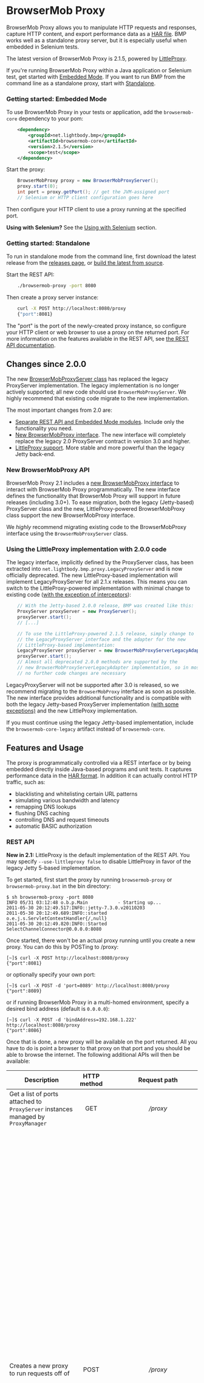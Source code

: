 # BrowserMob Proxy

BrowserMob Proxy allows you to manipulate HTTP requests and responses, capture HTTP content, and export performance data as a [HAR file](http://www.softwareishard.com/blog/har-12-spec/).
BMP works well as a standalone proxy server, but it is especially useful when embedded in Selenium tests.

The latest version of BrowserMob Proxy is 2.1.5, powered by [LittleProxy](https://github.com/adamfisk/LittleProxy).

If you're running BrowserMob Proxy within a Java application or Selenium test, get started with [Embedded Mode](#getting-started-embedded-mode). If you want to run BMP from the
command line as a standalone proxy, start with [Standalone](#getting-started-standalone).

### Getting started: Embedded Mode

To use BrowserMob Proxy in your tests or application, add the `browsermob-core` dependency to your pom:

```xml
    <dependency>
        <groupId>net.lightbody.bmp</groupId>
        <artifactId>browsermob-core</artifactId>
        <version>2.1.5</version>
        <scope>test</scope>
    </dependency>
```

Start the proxy:

```java
    BrowserMobProxy proxy = new BrowserMobProxyServer();
    proxy.start(0);
    int port = proxy.getPort(); // get the JVM-assigned port
    // Selenium or HTTP client configuration goes here
```

Then configure your HTTP client to use a proxy running at the specified port.

**Using with Selenium?** See the [Using with Selenium](#using-with-selenium) section.

### Getting started: Standalone

To run in standalone mode from the command line, first download the latest release from the [releases page](https://github.com/lightbody/browsermob-proxy/releases), or [build the latest from source](#building-the-latest-from-source).

Start the REST API:

```sh
    ./browsermob-proxy -port 8080
```

Then create a proxy server instance:

```sh
    curl -X POST http://localhost:8080/proxy
    {"port":8081}
```

The "port" is the port of the newly-created proxy instance, so configure your HTTP client or web browser to use a proxy on the returned port.
For more information on the features available in the REST API, see [the REST API documentation](#rest-api).

## Changes since 2.0.0

The new [BrowserMobProxyServer class](browsermob-core/src/main/java/net/lightbody/bmp/BrowserMobProxyServer.java) has replaced the legacy ProxyServer implementation. The legacy implementation is no longer actively supported; all new code should use `BrowserMobProxyServer`. We highly recommend that existing code migrate to the new implementation.

The most important changes from 2.0 are:

- [Separate REST API and Embedded Mode modules](#embedded-mode). Include only the functionality you need.
- [New BrowserMobProxy interface](browsermob-core/src/main/java/net/lightbody/bmp/BrowserMobProxy.java). The new interface will completely replace the legacy 2.0 ProxyServer contract in version 3.0 and higher.
- [LittleProxy support](#littleproxy-support). More stable and more powerful than the legacy Jetty back-end.

### New BrowserMobProxy API

BrowserMob Proxy 2.1 includes a [new BrowserMobProxy interface](browsermob-core/src/main/java/net/lightbody/bmp/BrowserMobProxy.java) to interact with BrowserMob Proxy programmatically. The new interface defines the functionality that BrowserMob Proxy will support in future releases (including 3.0+). To ease migration, both the legacy (Jetty-based) ProxyServer class and the new, LittleProxy-powered BrowserMobProxy class support the new BrowserMobProxy interface.

We _highly_ recommend migrating existing code to the BrowserMobProxy interface using the `BrowserMobProxyServer` class.

### Using the LittleProxy implementation with 2.0.0 code

The legacy interface, implicitly defined by the ProxyServer class, has been extracted into `net.lightbody.bmp.proxy.LegacyProxyServer` and is now officially deprecated. The new LittleProxy-based implementation will implement LegacyProxyServer for all 2.1.x releases. This means you can switch to the LittleProxy-powered implementation with minimal change to existing code ([with the exception of interceptors](#http-request-manipulation)):

```java
    // With the Jetty-based 2.0.0 release, BMP was created like this:
    ProxyServer proxyServer = new ProxyServer();
    proxyServer.start();
    // [...]

    // To use the LittleProxy-powered 2.1.5 release, simply change to
    // the LegacyProxyServer interface and the adapter for the new
    // LittleProxy-based implementation:
    LegacyProxyServer proxyServer = new BrowserMobProxyServerLegacyAdapter();
    proxyServer.start();
    // Almost all deprecated 2.0.0 methods are supported by the
    // new BrowserMobProxyServerLegacyAdapter implementation, so in most cases,
    // no further code changes are necessary
```

LegacyProxyServer will not be supported after 3.0 is released, so we recommend migrating to the `BrowserMobProxy` interface as soon as possible. The new interface provides additional functionality and is compatible with both the legacy Jetty-based ProxyServer implementation [(with some exceptions)](new-interface-compatibility.md) and the new LittleProxy implementation.

If you must continue using the legacy Jetty-based implementation, include the `browsermob-core-legacy` artifact instead of `browsermob-core`.

## Features and Usage

The proxy is programmatically controlled via a REST interface or by being embedded directly inside Java-based programs and unit tests. It captures performance data in the [HAR format](http://groups.google.com/group/http-archive-specification). In addition it can actually control HTTP traffic, such as:

- blacklisting and whitelisting certain URL patterns
- simulating various bandwidth and latency
- remapping DNS lookups
- flushing DNS caching
- controlling DNS and request timeouts
- automatic BASIC authorization

### REST API

**New in 2.1:** LittleProxy is the default implementation of the REST API. You may specify `--use-littleproxy false` to disable LittleProxy in favor of the legacy Jetty 5-based implementation.

To get started, first start the proxy by running `browsermob-proxy` or `browsermob-proxy.bat` in the bin directory:

    $ sh browsermob-proxy -port 8080
    INFO 05/31 03:12:48 o.b.p.Main           - Starting up...
    2011-05-30 20:12:49.517:INFO::jetty-7.3.0.v20110203
    2011-05-30 20:12:49.689:INFO::started o.e.j.s.ServletContextHandler{/,null}
    2011-05-30 20:12:49.820:INFO::Started SelectChannelConnector@0.0.0.0:8080

Once started, there won't be an actual proxy running until you create a new proxy. You can do this by POSTing to /proxy:

    [~]$ curl -X POST http://localhost:8080/proxy
    {"port":8081}

or optionally specify your own port:

    [~]$ curl -X POST -d 'port=8089' http://localhost:8080/proxy
    {"port":8089}

or if running BrowserMob Proxy in a multi-homed environment, specify a desired bind address (default is `0.0.0.0`):

    [~]$ curl -X POST -d 'bindAddress=192.168.1.222' http://localhost:8080/proxy
    {"port":8086}

Once that is done, a new proxy will be available on the port returned. All you have to do is point a browser to that proxy on that port and you should be able to browse the internet. The following additional APIs will then be available:

Description |  HTTP method | Request path | Request parameters
--- | :---: | :---: | ---
Get a list of ports attached to `ProxyServer` instances managed by `ProxyManager` | GET | _/proxy_ ||
Creates a new proxy to run requests off of | POST | _/proxy_ | <p>_port_ - Integer, The specific port to start the proxy service on. Optional, default is generated and returned in response.</p><p>_proxyUsername_ - String, The username to use to authenticate with the chained proxy. Optional, default to null.</p><p>_proxyPassword_ - String, The password to use to authenticate with the chained proxy. Optional, default to null.</p><p>_bindAddress_ - String, If running BrowserMob Proxy in a multi-homed environment, specify a desired bind address. Optional, default to "0.0.0.0".</p><p>_serverBindAddress_ - String, If running BrowserMob Proxy in a multi-homed environment, specify a desired server bind address. Optional, default to "0.0.0.0".</p><p>_useEcc_ - Boolean. True, Uses Elliptic Curve Cryptography for certificate impersonation. Optional, default to "false".</p><p>_trustAllServers_ - Boolean. True, Disables verification of all upstream servers' SSL certificates. All upstream servers will be trusted, even if they do not present valid certificates signed by certification authorities in the JDK's trust store. Optional, default to "false".</p>|
<a name="harcreate">Creates a new HAR</a> attached to the proxy and returns the HAR content if there was a previous HAR. _[port]_ in request path it is port where your proxy was started | PUT |_/proxy/[port]/har_ |<p>_captureHeaders_ - Boolean, capture headers or not. Optional, default to "false".</p><p>_captureCookies_ - Boolean, capture cookies or not. Optional, default to "false".</p><p>_captureContent_ - Boolean, capture content bodies or not. Optional, default to "false".</p><p>_captureBinaryContent_ - Boolean, capture binary content or not. Optional, default to "false".</p><p>_initialPageRef_ - The string name of The first page ref that should be used in the HAR. Optional, default to "Page 1".</p><p>_initialPageTitle_ - The title of first HAR page. Optional, default to _initialPageRef_.</p>
Starts a new page on the existing HAR. _[port]_ in request path it is port where your proxy was started | PUT | _/proxy/[port]/har/pageRef_ |<p>_pageRef_ - The string name of the first page ref that should be used in the HAR. Optional, default to "Page N" where N is the next page number.</p><p>_pageTitle_ - The title of new HAR page. Optional, default to `pageRef`.</p>
Add a HAR filter pattern|PUT|/proxy/[port]/capture/pattern|<p>_regex_ - A comma separated list of regular expressions.</p>|
Clear HAR filter patterns|DELETE|/proxy/[port]/capture/patterns|
Get HAR filter patterns|GET|/proxy/[port]/capture/patterns|
Shuts down the proxy and closes the port. _[port]_ in request path it is port where your proxy was started | DELETE | _/proxy/[port]_ ||
Returns the JSON/HAR content representing all the HTTP traffic passed through the proxy (provided you have already created the HAR with [this method](#harcreate)) | GET | _/proxy/[port]/har_ ||
Displays whitelisted items | GET | _/proxy/[port]/whitelist_ ||
Sets a list of URL patterns to whitelist | PUT | _/proxy/[port]/whitelist_ |<p>_regex_ - A comma separated list of regular expressions.</p><p>_status_ - The HTTP status code to return for URLs that do not match the whitelist.</p>|
Clears all URL patterns from the whitelist  | DELETE | _/proxy/[port]/whitelist_ ||
Displays blacklisted items | GET | _/proxy/[port]/blacklist_ ||
Set a URL to blacklist | PUT | _/proxy/[port]/blacklist_ |<p>_regex_ - The blacklist regular expression.</p><p>_status_ - The HTTP status code to return for URLs that are blacklisted.</p><p>_method_ - The regular expression for matching HTTP method (GET, POST, PUT, etc). Optional, by default processing all HTTP method.</p>|
Clears all URL patterns from the blacklist | DELETE | _/proxy/[port]/blacklist_ ||
Limit the bandwidth through the proxy on the _[port]_ | PUT | _/proxy/[port]/limit_ |<p>_downstreamKbps_ - Sets the downstream bandwidth limit in kbps. Optional.</p><p>_upstreamKbps_ - Sets the upstream bandwidth limit kbps. Optional, by default unlimited.</p><p>_downstreamMaxKB_ - Specifies how many kilobytes in total the client is allowed to download through the proxy. Optional, by default unlimited.</p><p>_upstreamMaxKB_ - Specifies how many kilobytes in total the client is allowed to upload through the proxy. Optional, by default unlimited.</p><p>_latency_ - Add the given latency to each HTTP request. Optional, by default all requests are invoked without latency.</p><p>_enable_ - A boolean that enable bandwidth limiter. Optional, by default to "false", but setting any of the properties above will implicitly enable throttling</p><p>_payloadPercentage_ - Specifying what percentage of data sent is payload, e.g. use this to take into account overhead due to tcp/ip. Optional.</p><p>_maxBitsPerSecond_ - The max bits per seconds you want this instance of StreamManager to respect. Optional.</p>
Displays the amount of data remaining to be uploaded/downloaded until the limit is reached | GET | _/proxy/[port]/limit_ ||
Set and override HTTP Request headers | POST | _/proxy/[port]/headers_ | Payload data should be **JSON** encoded set of headers. Where key is a header name (such as "User-Agent") and  value is a value of HTTP header to setup (such as "BrowserMob-Agent"). Example: `{"User-Agent": "BrowserMob-Agent"}`|
Overrides normal DNS lookups and remaps the given hosts with the associated IP address | POST | _/proxy/[port]/hosts_ | Payload data should be **JSON** encoded set of hosts. Where key is a host name (such as "example.com") and value is a IP address which associatied with host hame (such as "1.2.3.4"'). Example: `{"example.com": "1.2.3.4"}`|
Sets automatic basic authentication for the specified domain | POST | _/proxy/[port]/auth/basic/[domain]_ | Payload data should be **JSON** encoded username and password name/value pairs. Example: `{"username": "myUsername", "password": "myPassword"}`|
Wait till all request are being made | PUT | _/proxy/[port]/wait_ |<p>_quietPeriodInMs_ - Wait till all request are being made. Optional.</p><p>_timeoutInMs_ - Sets quiet period in milliseconds. Optional.</p>|
Handles different proxy timeouts | PUT | _proxy/[port]/timeout_ |<p>Payload data should be **JSON** encoded set of parameters. Where key is a parameters name (such as "connectionTimeout") and  value is a value of parameter to setup (such as "500")</p><p>_requestTimeout_ - Request timeout in milliseconds. A timeout value of -1 is interpreted as infinite timeout. Optional, default to "-1".</p><p>_readTimeout_ - Read timeout in milliseconds. Which is the timeout for waiting for data or, put differently, a maximum period inactivity between two consecutive data packets). A timeout value of zero is interpreted as an infinite timeout. Optional, default to "60000".</p><p>_connectionTimeout_ - Determines the timeout in milliseconds until a connection is established. A timeout value of zero is interpreted as an infinite timeout. Optional, default to "60000".</p><p>_dnsCacheTimeout_ - Sets the maximum length of time that records will be stored in this Cache. A nonpositive value disables this feature (that is, sets no limit). Optional, default to "0".</p>Example: `{"connectionTimeout" : "500", "readTimeout" : "200"}`|
Redirecting URL's | PUT | _/proxy/[port]/rewrite_ |<p>_matchRegex_ - A matching URL regular expression.</p><p>_replace_ - replacement URL.</p>|
Removes all URL redirection rules currently in effect | DELETE | _/proxy/[port]/rewrite_ ||
Setting the retry count | PUT | _/proxy/[port]/retry_ |<p>_retrycount_ - The number of times a method will be retried.</p>|
Empties the DNS cache | DELETE | _/proxy/[port]/dns/cache_ ||
| [REST API interceptors with LittleProxy](#interceptorsRESTapiLP) |||
|Describe your own request interception | POST | _/proxy/[port]/filter/request_ | A string which determinates interceptor rules. See more [here](#interceptorsRESTapiLPRequestFilter) |
|Describe your own response interception | POST | _/proxy/[port]/filter/response_ | A string which determinates interceptor rules. See more [here](#interceptorsRESTapiLPResponseFilter) |
| [REST API with Legacy interceptors](#interceptorsRESTapiLegacy) ||||
|Describe your own request interception | POST | _/proxy/[port]/interceptor/request_ | A string which determinates interceptor rules. See more [here](#interceptorsRESTapiLegacy) |
|Describe your own response interception | POST | _/proxy/[port]/interceptor/response_ | A string which determinates interceptor rules. See more [here](#interceptorsRESTapiLegacy) |

For example, once you've started the proxy you can create a new HAR to start recording data like so:

    [~]$ curl -X PUT -d 'initialPageRef=Foo' http://localhost:8080/proxy/8081/har

Now when traffic goes through port 9091 it will be attached to a page reference named "Foo". Consult the HAR specification for more info on what a "pageRef" is. You can also start a new pageRef like so:

    [~]$ curl -X PUT -d 'pageRef=Bar' http://localhost:8080/proxy/8081/har/pageRef

That will ensure no more HTTP requests get attached to the old pageRef (Foo) and start getting attached to the new pageRef (Bar). After creating the HAR, you can get its content at any time like so:

    [~]$ curl http://localhost:8080/proxy/8081/har

Sometimes you will want to route requests through an upstream proxy server. In this case specify your proxy server by adding the httpProxy parameter to your create proxy request:

    [~]$ curl -X POST http://localhost:8080/proxy?httpProxy=yourproxyserver.com:8080
    {"port":8081}

Alternatively, you can specify the upstream proxy config for all proxies created using the standard JVM [system properties for HTTP proxies](http://docs.oracle.com/javase/6/docs/technotes/guides/net/proxies.html).
Note that you can still override the default upstream proxy via the POST payload, but if you omit the payload the JVM
system properties will be used to specify the upstream proxy.

### Command-line Arguments

- -port \<port\>
- Port on which the API listens. Default value is 8080.
- -address <address>
- Address to which the API is bound. Default value is 0.0.0.0.
- -proxyPortRange \<from\>-\<to\>
- Range of ports reserved for proxies. Only applies if _port_ parameter is not supplied in the POST request. Default values are \<port\>+1 to \<port\>+500+1.
- -ttl \<seconds\>
- Proxy will be automatically deleted after a specified time period. Off by default.

### Embedded Mode

**New in 2.1:** New Embedded Mode module

**New in 2.1:** New [BrowserMobProxy interface](#new-browsermobproxy-api) for Embedded Mode

BrowserMob Proxy 2.1 separates the Embedded Mode and REST API into two modules. If you only need Embedded Mode functionality, add the `browsermob-core` artifact as a dependency. The REST API artifact is `browsermob-rest`.

If you're using Java and Selenium, the easiest way to get started is to embed the project directly in your test. First, you'll need to make sure that all the dependencies are imported in to the project. You can find them in the _lib_ directory. Or, if you're using Maven, you can add this to your pom:

```xml
    <dependency>
        <groupId>net.lightbody.bmp</groupId>
        <artifactId>browsermob-core</artifactId>
        <version>2.1.5</version>
        <scope>test</scope>
    </dependency>
```

Once done, you can start a proxy using `net.lightbody.bmp.BrowserMobProxy`:

```java
    BrowserMobProxy proxy = new BrowserMobProxyServer();
    proxy.start(0);
    // get the JVM-assigned port and get to work!
    int port = proxy.getPort();
    //...
```

Consult the Javadocs on the `net.lightbody.bmp.BrowserMobProxy` class for the full API.

### Using With Selenium

**Selenium 3 users**: Due to a [geckodriver issue](https://github.com/mozilla/geckodriver/issues/97), Firefox 51 and lower do not properly support proxies with WebDriver's DesiredCapabilities. See [this answer](http://stackoverflow.com/a/41373808/4256475) for a suitable work-around.

BrowserMob Proxy makes it easy to use a proxy in Selenium tests:

```java
    // start the proxy
    BrowserMobProxy proxy = new BrowserMobProxyServer();
    proxy.start(0);

    // get the Selenium proxy object
    Proxy seleniumProxy = ClientUtil.createSeleniumProxy(proxy);

    // configure it as a desired capability
    DesiredCapabilities capabilities = new DesiredCapabilities();
    capabilities.setCapability(CapabilityType.PROXY, seleniumProxy);

    // start the browser up
    WebDriver driver = new FirefoxDriver(capabilities);

    // enable more detailed HAR capture, if desired (see CaptureType for the complete list)
    proxy.enableHarCaptureTypes(CaptureType.REQUEST_CONTENT, CaptureType.RESPONSE_CONTENT);

    // create a new HAR with the label "yahoo.com"
    proxy.newHar("yahoo.com");

    // open yahoo.com
    driver.get("http://yahoo.com");

    // get the HAR data
    Har har = proxy.getHar();
```

**Note**: If you're running running tests on a Selenium grid, you will need to customize the Selenium Proxy object
created by `createSeleniumProxy()` to point to the hostname of the machine that your test is running on. You can also run a standalone
BrowserMob Proxy instance on a separate machine and configure the Selenium Proxy object to use that proxy.

### HTTP Request Manipulation

**HTTP request manipulation has changed in 2.1.0+ with LittleProxy.** The LittleProxy-based interceptors are easier to use and more reliable. The legacy ProxyServer implementation **will not** support the new interceptor methods.

#### 2.1.0+ (LittleProxy) interceptors

There are four new methods to support request and response interception in LittleProxy:

- `addRequestFilter`
- `addResponseFilter`
- `addFirstHttpFilterFactory`
- `addLastHttpFilterFactory`

For most use cases, including inspecting and modifying requests/responses, `addRequestFilter` and `addResponseFilter` will be sufficient. The request and response filters are easy to use:

```java
    proxy.addRequestFilter(new RequestFilter() {
            @Override
            public HttpResponse filterRequest(HttpRequest request, HttpMessageContents contents, HttpMessageInfo messageInfo) {
                if (messageInfo.getOriginalUri().endsWith("/some-endpoint-to-intercept")) {
                    // retrieve the existing message contents as a String or, for binary contents, as a byte[]
                    String messageContents = contents.getTextContents();

                    // do some manipulation of the contents
                    String newContents = messageContents.replaceAll("original-string", "my-modified-string");
                    //[...]

                    // replace the existing content by calling setTextContents() or setBinaryContents()
                    contents.setTextContents(newContents);
                }

                // in the request filter, you can return an HttpResponse object to "short-circuit" the request
                return null;
            }
        });

        // responses are equally as simple:
        proxy.addResponseFilter(new ResponseFilter() {
            @Override
            public void filterResponse(HttpResponse response, HttpMessageContents contents, HttpMessageInfo messageInfo) {
                if (/*...some filtering criteria...*/) {
                    contents.setTextContents("This message body will appear in all responses!");
                }
            }
        });
```

With Java 8, the syntax is even more concise:

```java
        proxy.addResponseFilter((response, contents, messageInfo) -> {
            if (/*...some filtering criteria...*/) {
                contents.setTextContents("This message body will appear in all responses!");
            }
        });
```

See the javadoc for the `RequestFilter` and `ResponseFilter` classes for more information.

For fine-grained control over the request and response lifecycle, you can add "filter factories" directly using `addFirstHttpFilterFactory` and `addLastHttpFilterFactory` (see the examples in the InterceptorTest unit tests).

#### <a name="interceptorsRESTapiLP">REST API interceptors with LittleProxy</a>

When running the REST API with LittleProxy enabled, you cannot use the legacy `/:port/interceptor/` endpoints. Instead, POST the javascript payload to the new `/:port/filter/request` and `/:port/filter/response` endpoints.

##### <a name="interceptorsRESTapiLPRequestFilter">Request filters</a>

Javascript request filters have access to the variables `request` (type `io.netty.handler.codec.http.HttpRequest`), `contents` (type `net.lightbody.bmp.util.HttpMessageContents`), and `messageInfo` (type `net.lightbody.bmp.util.HttpMessageInfo`). `messageInfo` contains additional information about the message, including whether the message is sent over HTTP or HTTPS, as well as the original request received from the client before any changes made by previous filters. If the javascript returns an object of type `io.netty.handler.codec.http.HttpResponse`, the HTTP request will "short-circuit" and return the response immediately.

**Example: Modify User-Agent header**

```sh
curl -i -X POST -H 'Content-Type: text/plain' -d "request.headers().remove('User-Agent'); request.headers().add('User-Agent', 'My-Custom-User-Agent-String 1.0');" http://localhost:8080/proxy/8081/filter/request
```

##### <a name="interceptorsRESTapiLPResponseFilter">Response filters</a>

Javascript response filters have access to the variables `response` (type `io.netty.handler.codec.http.HttpResponse`), `contents` (type `net.lightbody.bmp.util.HttpMessageContents`), and `messageInfo` (type `net.lightbody.bmp.util.HttpMessageInfo`). As in the request filter, `messageInfo` contains additional information about the message.

**Example: Modify response body**

```sh
curl -i -X POST -H 'Content-Type: text/plain' -d "contents.setTextContents('<html><body>Response successfully intercepted</body></html>');" http://localhost:8080/proxy/8081/filter/response
```

#### Legacy interceptors

If you are using the legacy ProxyServer implementation, you can manipulate the requests like so:

```java
    BrowserMobProxy server = new ProxyServer();
    ((LegacyProxyServer)server).addRequestInterceptor(new RequestInterceptor() {
        @Override
        public void process(BrowserMobHttpRequest request, Har har) {
            request.getMethod().removeHeaders("User-Agent");
            request.getMethod().addHeader("User-Agent", "Bananabot/1.0");
        }
    });
```

<a name="interceptorsRESTapiLegacy"></a>You can also POST a JavaScript payload to `/:port/interceptor/request` and `/:port/interceptor/response` using the REST interface. The functions will have a `request`/`response` variable, respectively, and a `har` variable (which may be null if a HAR isn't set up yet). The JavaScript code will be run by [Rhino](https://github.com/mozilla/rhino) and have access to the same Java API in the example above:

    [~]$ curl -X POST -H 'Content-Type: text/plain' -d 'request.getMethod().removeHeaders("User-Agent");' http://localhost:8080/proxy/8081/interceptor/request

Consult the Java API docs for more info.

### SSL Support

**BrowserMob Proxy 2.1.0+ now supports full MITM:** For most users, MITM will work out-of-the-box with default settings. Install the [ca-certificate-rsa.cer](/browsermob-core/src/main/resources/sslSupport/ca-certificate-rsa.cer) file in your browser or HTTP client to avoid untrusted certificate warnings. Generally, it is safer to generate your own private key, rather than using the .cer files distributed with BrowserMob Proxy. See the [README file in the `mitm` module](/mitm/README.md) for instructions on generating or using your own root certificate and private key with MITM.

**Legacy Jetty-based ProxyServer support for MITM:** The legacy `ProxyServer` implementation uses the same `ca-certificate-rsa.cer` root certificate as the default BrowserMobProxyServer implementation. The previous cybervillainsCA.cer certificate has been removed.

**Note: DO NOT** permanently install the .cer files distributed with BrowserMob Proxy in users' browsers. They should be used for testing only and must not be used with general web browsing.

If you're doing testing with Selenium, you'll want to make sure that the browser profile that gets set up by Selenium not only has the proxy configured, but also has the CA installed. Unfortunately, there is no API for doing this in Selenium; it must be done manually for each browser and environment.

### NodeJS Support

NodeJS bindings for browswermob-proxy are available [here](https://github.com/zzo/browsermob-node).  Built-in support for [Selenium](http://seleniumhq.org) or use [CapserJS-on-PhantomJS](http://casperjs.org) or anything else to drive traffic for HAR generation.

### Logging

When running in stand-alone mode, the proxy loads the default logging configuration from the conf/bmp-logging.yaml file. To increase/decrease the logging level, change the logging entry for net.lightbody.bmp.

### DNS Resolution

The BrowserMobProxyServer implementation uses native DNS resolution by default, but supports custom DNS resolution and advanced DNS manipulation. See the [ClientUtil](browsermob-proxy/browsermob-core/src/main/java/net/lightbody/bmp/client/ClientUtil.java) class for information on DNS manipulation using the dnsjava resolver.

## Building the latest from source

You'll need maven (`brew install maven` if you're on OS X):

    [~]$ mvn -DskipTests

You'll find the standalone BrowserMob Proxy distributable zip at `browsermob-dist/target/browsermob-proxy-2.1.5-SNAPSHOT-bin.zip`. Unzip the contents and run the `browsermob-proxy` or `browsermob-proxy.bat` files in the `bin` directory.

When you build the latest code from source, you'll have access to the latest snapshot release. To use the SNAPSHOT version in your code, modify the version in your pom:

```xml
    <dependency>
        <groupId>net.lightbody.bmp</groupId>
        <artifactId>browsermob-core</artifactId>
        <version>2.1.6-SNAPSHOT</version>
        <scope>test</scope>
    </dependency>
```
